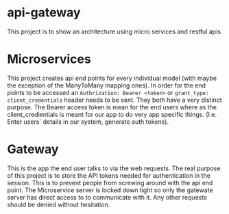 # api-gateway
This project is to show an architecture using micro services and restful apis.

# Microservices
This project creates api end points for every individual model (with maybe the exception of the ManyToMany mapping ones). In order for the end points to be accessed an `Authrization: Bearer <token>` or `grant_type: client_credentials` header needs to be sent. They both have a very distinct purpose. The Bearer access token is mean for the end users where as the client_credientials is meant for our app to do very app specific things. (I.e. Enter users` details in our system, generate auth tokens).

# Gateway
This is the app the end user talks to via the web requests. 
The real purpose of this project is to store the API tokens needed for authentication  in the session. This is to prevent people from screwing around with the api end point. The Microservice server is locked down tight so only the gatewate server has direct access to to communicate with it. Any other requests should be denied without hesitation.
